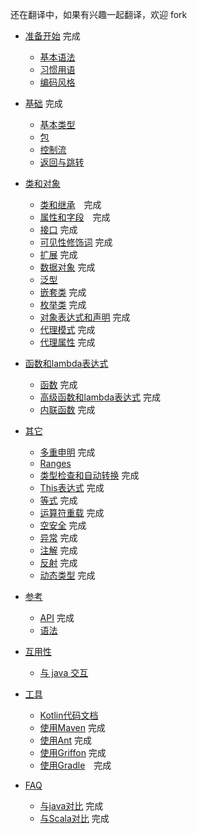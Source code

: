 还在翻译中，如果有兴趣一起翻译，欢迎 fork 

* [准备开始](GettingStarted/README.md) 完成
   * [基本语法](GettingStarted/Basic-Syntax.md) 
   * [习惯用语](GettingStarted/Idioms.md) 
   * [编码风格](GettingStarted/Coding-Conventions.md) 

* [基础](Basics/README.md) 完成
   * [基本类型](Basics/Basic-Types.md)
   * [包](Basics/Packages.md)
   * [控制流](Basics/Contro-lFlow.md)
   * [返回与跳转](Basics/Returns-and-Jumps.md)

* [类和对象](ClassesAndObjects/README.md)
   * [类和继承](ClassesAndObjects/Classes-and-Inheritance.md)　完成
   * [属性和字段](ClassesAndObjects/Properties-and-Filds.md)　完成
   * [接口](ClassesAndObjects/Interfaces.md) 完成
   * [可见性修饰词](ClassesAndObjects/Visibility-Modifiers.md) 完成
   * [扩展](ClassesAndObjects/Extensions.md) 完成
   * [数据对象](ClassesAndObjects/Data-Classes.md) 完成
   * [泛型](ClassesAndObjects/Generics.md)
   * [嵌套类](ClassesAndObjects/NestedClasses.md) 完成
   * [枚举类](ClassesAndObjects/EnumClasses.md) 完成
   * [对象表达式和声明](ClassesAndObjects/ObjectExpressicAndDeclarations.md) 完成
   * [代理模式](ClassesAndObjects/Delegation.md) 完成
   * [代理属性](ClassesAndObjects/DelegationProperties.md) 完成

* [函数和lambda表达式](FunctionsAndLambdas/README.md)
   * [函数](FunctionsAndLambdas/Functions.md) 完成
   * [高级函数和lambda表达式](FunctionsAndLambdas/Higher-OrderFunctionsAndLambdas.md) 完成
   * [内联函数](FunctionsAndLambdas/InlineFunctions.md) 完成

* [其它](Other/README.md)
   * [多重申明](Other/Multi-Declarations.md) 完成
   * [Ranges](Other/Ranges.md) 
   * [类型检查和自动转换](Other/Type-Checks-and-Casts.md) 完成
   * [This表达式](Other/This-Expression.md) 完成
   * [等式](Other/Equality.md) 完成
   * [运算符重载](Other/Opetator-overloading.md) 完成
   * [空安全](Other/Null-Safety.md) 完成
   * [异常](Other/Exceptions.md) 完成
   * [注解](Other/Annotations.md) 完成
   * [反射](Other/Reflection.md) 完成
   * [动态类型](Other/Dynamic-Type.md) 完成

* [参考](Reference/README.md)
    * [API](Reference/API-Reference.md) 完成
    * [语法](Reference/Grammar.md)
* [互用性](Interop/README.md)
   * [与 java 交互](Interop/Java-Interop.md)

* [工具](Tools/README.md) 
   * [Kotlin代码文档](Tools/Documenting-Kotlin-Code.md)
   * [使用Maven](Tools/Using-Maven.md) 完成
   * [使用Ant](Tools/Using-Ant.md) 完成
   * [使用Griffon](Tools/Using-Griffon.md) 完成
   * [使用Gradle](Tools/Using-Gradle.md)　完成

* [FAQ](FAQ/README.md)
   * [与java对比](FAQ/Comparison2java.md) 完成
   * [与Scala对比](FAQ/Comparison2Scala.md) 完成
